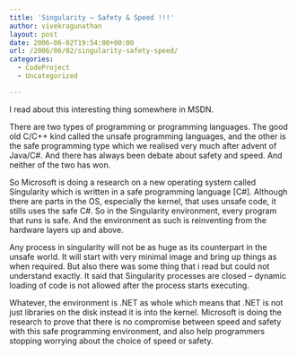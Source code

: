 ```yaml
---
title: 'Singularity – Safety & Speed !!!'
author: vivekragunathan
layout: post
date: 2006-06-02T19:54:00+00:00
url: /2006/06/02/singularity-safety-speed/
categories:
  - CodeProject
  - Uncategorized

---
```

I read about this interesting thing somewhere in MSDN.

There are two types of programming or programming languages. The good old C/C++ kind called the unsafe programming languages, and the other is the safe programming type which we realised very much after advent of Java/C#. And there has always been debate about safety and speed. And neither of the two has won.

So Microsoft is doing a research on a new operating system called Singularity which is written in a safe programming language [C#]. Although there are parts in the OS, especially the kernel, that uses unsafe code, it stills uses the safe C#. So in the Singularity environment, every program that runs is safe. And the environment as such is reinventing from the hardware layers up and above.

Any process in singularity will not be as huge as its counterpart in the unsafe world. It will start with very minimal image and bring up things as when required. But also there was some thing that i read but could not understand exactly. It said that Singularity processes are closed &#8211; dynamic loading of code is not allowed after the process starts executing.

Whatever, the environment is .NET as whole which means that .NET is not just libraries on the disk instead it is into the kernel. Microsoft is doing the research to prove that there is no compromise between speed and safety with this safe programming environment, and also help programmers stopping worrying about the choice of speed or safety.
